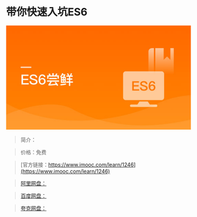 # 带你快速入坑ES6

![img](../../assets/5fe4430e00014de005400304.jpg)

> 简介：

> 价格：免费

> [官方链接：https://www.imooc.com/learn/1246](https://www.imooc.com/learn/1246)

> [阿里网盘：]()

> [百度网盘：]()

> [夸克网盘：]()

